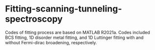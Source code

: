 # Fitting-scanning-tunneling-spectroscopy
Codes of fitting process are based on MATLAB R2021a. Codes included BCS fitting, 1D disorder metal fitting, and 1D Luttinger fitting with and without Fermi-dirac broadening, respectively. 
